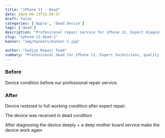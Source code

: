 ```yaml
---
title: "iPhone 11 - Dead"
date: 2024-09-13T12:56:57
draft: false
categories: ['Apple', 'Dead Device']
tags: ['dead']
description: "Professional repair service for iPhone 11. Expert diagnosis and quality repairs in Bangalore."
slug: "iphone-11-dead-2"
banner: "img/banners/banner-1.jpg"

author: "Gadjoy Repair Team"
summary: "Professional dead for iPhone 11. Expert technicians, quality parts, warranty included."
---
```


### Before

Device condition before our professional repair service.

### After

Device restored to full working condition after expert repair.

The device was received in dead condition

After diagnosing the device deeply + a deep mother board service make the device work again
